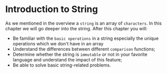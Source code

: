 # Introduction to String
As we mentioned in the overview a `string` is an array of `characters`.
In this chapter we will go deeper into the string. After this chapter you will:
- Be familiar with the `basic operations` in a string especially the unique operations which we don't have in an array
- Understand the differences between different `comparison` functions;
- Determine whether the string is `immutable` or not in your favorite language and understand the impact of this feature;
- Be able to solve basic string-related problems.
